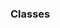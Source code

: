 <link rel="stylesheet" href="{{baseUrl}}/css/textbook.css">

<div class="website-content">

### Classes

<div id="main">

<include src="./introduction/topicPanel.md" />

</div>
</div>
